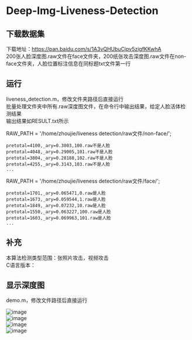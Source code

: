 # Deep-Img-Liveness-Detection

## 下载数据集
 
下载地址：https://pan.baidu.com/s/1A3vQHUbuCjpv5zigfKKwhA  
200张人脸深度图.raw文件在face文件夹，200纸张攻击深度图.raw文件在non-face文件夹，人脸位置标注信息在同标题txt文件第一行

## 运行

liveness_detection.m，修改文件夹路径后直接运行  
批量处理文件夹中所有.raw深度图文件，在命令行中输出结果，给定人脸活体检测结果  
输出结果如RESULT.txt所示  

RAW_PATH = '/home/zhoujie/liveness detection/raw文件/non-face/';  
```
pretotal=4100,_ary=0.3003,100.raw不是人脸
pretotal=4048,_ary=0.29005,101.raw不是人脸
pretotal=3804,_ary=0.28188,102.raw不是人脸
pretotal=4255,_ary=0.3143,103.raw不是人脸
...
```

RAW_PATH = '/home/zhoujie/liveness detection/raw文件/face/';  
```
pretotal=1701,_ary=0.065471,0.raw是人脸
pretotal=1673,_ary=0.059544,1.raw是人脸
pretotal=1849,_ary=0.07232,10.raw是人脸
pretotal=1550,_ary=0.063227,100.raw是人脸
pretotal=1603,_ary=0.069963,101.raw是人脸
...
```

## 补充

本算法检测类型范围：张照片攻击，视频攻击  
C语言版本：  

## 显示深度图

demo.m，修改文件路径后直接运行  

![image](https://github.com/zj19941113/Deep-Img-Liveness-Detection/blob/master/Image/%E4%BA%BA%E8%84%B8%E6%B7%B1%E5%BA%A6%E5%9B%BE.jpg)  
![image](https://github.com/zj19941113/Deep-Img-Liveness-Detection/blob/master/Image/%E4%BA%BA%E8%84%B8%E6%B7%B1%E5%BA%A6%E5%9B%BE_%E4%BA%BA%E8%84%B8%E6%A0%87%E6%B3%A8%E9%83%A8%E5%88%86.jpg)  
![image](https://github.com/zj19941113/Deep-Img-Liveness-Detection/blob/master/Image/%E7%BA%B8%E5%BC%A0%E6%94%BB%E5%87%BB%E6%B7%B1%E5%BA%A6%E5%9B%BE.jpg)  
![image](https://github.com/zj19941113/Deep-Img-Liveness-Detection/blob/master/Image/%E7%BA%B8%E5%BC%A0%E6%94%BB%E5%87%BB%E6%B7%B1%E5%BA%A6%E5%9B%BE_%E4%BA%BA%E8%84%B8%E6%A0%87%E6%B3%A8%E9%83%A8%E5%88%86.jpg)  


